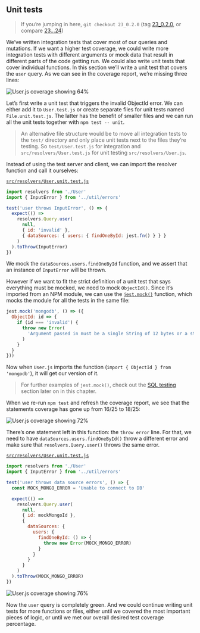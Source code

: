 ## Unit tests

> If you’re jumping in here, `git checkout 23_0.2.0` (tag [23_0.2.0](https://github.com/GraphQLGuide/guide-api/tree/23_0.2.0), or compare [23...24](https://github.com/GraphQLGuide/guide-api/compare/23_0.2.0...24_0.2.0))

We’ve written integration tests that cover most of our queries and mutations. If we want a higher test coverage, we could write more integration tests with different arguments or mock data that result in different parts of the code getting run. We could also write unit tests that cover individual functions. In this section we’ll write a unit test that covers the `user` query. As we can see in the coverage report, we’re missing three lines:

![User.js coverage showing 64%](../../img/coverage-user-16.png)

Let’s first write a unit test that triggers the invalid ObjectId error. We can either add it to `User.test.js` or create separate files for unit tests named `File.unit.test.js`. The latter has the benefit of smaller files and we can run all the unit tests together with `npm test -- unit`. 

> An alternative file structure would be to move all integration tests to the `test/` directory and only place unit tests next to the files they’re testing. So `test/User.test.js` for integration and `src/resolvers/User.test.js` for unit testing `src/resolvers/User.js`.

Instead of using the test server and client, we can import the resolver function and call it ourselves:

[`src/resolvers/User.unit.test.js`](https://github.com/GraphQLGuide/guide-api/blob/24_0.2.0/src/resolvers/User.unit.test.js)

```js
import resolvers from './User'
import { InputError } from '../util/errors'

test('user throws InputError', () => {
  expect(() =>
    resolvers.Query.user(
      null,
      { id: 'invalid' },
      { dataSources: { users: { findOneById: jest.fn() } } }
    )
  ).toThrow(InputError)
})
```

We mock the `dataSources.users.findOneById` function, and we assert that an instance of `InputError` will be thrown.

However if we want to fit the strict definition of a unit test that says everything must be mocked, we need to mock `ObjectId()`. Since it’s imported from an NPM module, we can use the [`jest.mock()`](https://jestjs.io/docs/en/jest-object#jestmockmodulename-factory-options) function, which mocks the module for all the tests in the same file:

```js
jest.mock('mongodb', () => ({
  ObjectId: id => {
    if (id === 'invalid') {
      throw new Error(
        'Argument passed in must be a single String of 12 bytes or a string of 24 hex characters'
      )
    }
  }
}))
```

Now when `User.js` imports the function (`import { ObjectId } from 'mongodb'`), it will get our version of it.

> For further examples of `jest.mock()`, check out the [SQL testing](#sql-testing) section later on in this chapter.

When we re-run `npm test` and refresh the coverage report, we see that the statements coverage has gone up from 16/25 to 18/25:

![User.js coverage showing 72%](../../img/coverage-user-18.png)

There’s one statement left in this function: the `throw error` line. For that, we need to have `dataSources.users.findOneById()` throw a different error and make sure that `resolvers.Query.user()` throws the same error.

[`src/resolvers/User.unit.test.js`](https://github.com/GraphQLGuide/guide-api/blob/24_0.2.0/src/resolvers/User.unit.test.js)

```js
import resolvers from './User'
import { InputError } from '../util/errors'

test('user throws data source errors', () => {
  const MOCK_MONGO_ERROR = 'Unable to connect to DB'

  expect(() =>
    resolvers.Query.user(
      null,
      { id: mockMongoId },
      {
        dataSources: {
          users: {
            findOneById: () => {
              throw new Error(MOCK_MONGO_ERROR)
            }
          }
        }
      }
    )
  ).toThrow(MOCK_MONGO_ERROR)
})
```

![User.js coverage showing 76%](../../img/coverage-user-19.png)

Now the `user` query is completely green. And we could continue writing unit tests for more functions or files, either until we covered the most important pieces of logic, or until we met our overall desired test coverage percentage.

